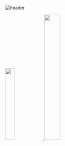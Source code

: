 
![header](https://capsule-render.vercel.app/api?type=soft&color=auto&height=120&animation=fadeIn&section=footer&text=Hi%20I'm%20Haeryong&fontAlign=50)

<!--
**LimHaeryong/LimHaeryong** is a ✨ _special_ ✨ repository because its `README.md` (this file) appears on your GitHub profile.

Here are some ideas to get you started:

- 🔭 I’m currently working on ...

- 👯 I’m looking to collaborate on ...
- 🤔 I’m looking for help with ...
- 💬 Ask me about ...
- 📫 How to reach me: ...
- 😄 Pronouns: ...
- ⚡ Fun fact: ...

## 🌱 I’m currently learning ...
- Computer Vision
  - Multiple View Geometry
  - 
- Visual-SLAM
  - 
-->





<a href="s">
  <img src="https://github-readme-stats.vercel.app/api/top-langs/?username=LimHaeryong&exclude_repo=LimHaeryong.github.io&layout=compact&theme=gruvbox" width="24.2%"/>
</a>
<a href="s">
  <img src="https://github-readme-stats.vercel.app/api?username=LimHaeryong&theme=gruvbox&show_icons=true" width="32%" />
</a>
